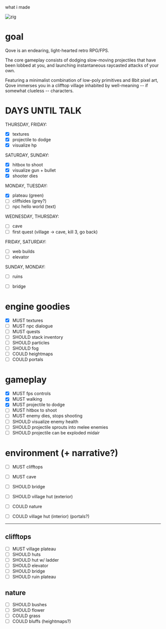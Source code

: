 what i made

![zig](https://github.com/cedric-h/qove/assets/25539554/76bb1abe-e344-4639-99de-1ec4485de6d2)

# goal

Qove is an endearing, light-hearted retro RPG/FPS.

The core gameplay consists of dodging slow-moving projectiles that have been lobbed at you,
and launching instantaneous raycasted attacks of your own.

Featuring a minimalist combination of low-poly primitives and 8bit pixel art, Qove immerses
you in a clifftop village inhabited by well-meaning -- if somewhat clueless -- characters.


# DAYS UNTIL TALK

THURSDAY, FRIDAY:
- [x] textures
- [x] projectile to dodge
- [x] visualize hp

SATURDAY, SUNDAY:
- [x] hitbox to shoot
- [x] visualize gun + bullet
- [x] shooter dies

MONDAY, TUESDAY:
- [x] plateau (green)
- [ ] cliffsides (grey?)
- [ ] npc hello world (text)

WEDNESDAY, THURSDAY:
- [ ] cave
- [ ] first quest (village -> cave, kill 3, go back)

FRIDAY, SATURDAY:
- [ ] web builds
- [ ] elevator

SUNDAY, MONDAY:
- [ ] ruins
- [ ] bridge


# engine goodies
- [x] MUST   textures
- [ ] MUST   npc dialogue
- [ ] MUST   quests
- [ ] SHOULD stack inventory
- [ ] SHOULD particles
- [ ] SHOULD fog
- [ ] COULD  heightmaps
- [ ] COULD  portals

# gameplay
- [x] MUST   fps controls
- [x] MUST   walking
- [x] MUST   projectile to dodge
- [ ] MUST   hitbox to shoot
- [ ] MUST   enemy dies, stops shooting
- [ ] SHOULD visualize enemy health
- [ ] SHOULD projectile sprouts into melee enemies
- [ ] SHOULD projectile can be exploded midair

# environment (+ narrative?)
- [ ] MUST   clifftops
- [ ] MUST   cave
- [ ] SHOULD bridge
- [ ] SHOULD village hut (exterior)
- [ ] COULD  nature
- [ ] COULD  village hut (interior) (portals?)


---

## clifftops
- [ ] MUST   village plateau
- [ ] SHOULD huts
- [ ] SHOULD hut w/ ladder
- [ ] SHOULD elevator
- [ ] SHOULD bridge
- [ ] SHOULD ruin plateau

## nature
- [ ] SHOULD bushes
- [ ] SHOULD flower
- [ ] COULD  grass
- [ ] COULD  bluffs (heightmaps?)
